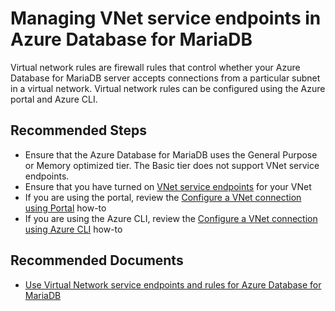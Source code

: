 <properties
    pageTitle="Managing VNet service endpoints in Azure Database for MariaDB"
    description="Managing VNet service endpoints in Azure Database for MariaDB"
    service="microsoft.dbformariadb"
    resource="servers"
    authors="ajlam"
    ms.author="andrela"
    displayOrder="220"
    selfHelpType="resource"
    supportTopicIds="32640159"
    resourceTags="servers, databases"
    productPesIds="16617"
    cloudEnvironments="public"
    articleId="954b5c88-d513-435a-b878-0cd6d50f8eba"
/>

# Managing VNet service endpoints in Azure Database for MariaDB

Virtual network rules are firewall rules that control whether your Azure Database for MariaDB server accepts connections from a particular subnet in a virtual network. Virtual network rules can be configured using the Azure portal and Azure CLI.

## **Recommended Steps**

* Ensure that the Azure Database for MariaDB uses the General Purpose or Memory optimized tier. The Basic tier does not support VNet service endpoints.
* Ensure that you have turned on [VNet service endpoints](https://docs.microsoft.com/azure/virtual-network/virtual-network-service-endpoints-overview) for your VNet
* If you are using the portal, review the [Configure a VNet connection using Portal](https://docs.microsoft.com/azure/mariadb/howto-manage-vnet-portal/) how-to
* If you are using the Azure CLI, review the [Configure a VNet connection using Azure CLI](https://docs.microsoft.com/azure/mariadb/howto-manage-vnet-cli/) how-to

## **Recommended Documents**

* [Use Virtual Network service endpoints and rules for Azure Database for MariaDB](https://docs.microsoft.com/azure/mariadb/concepts-data-access-security-vnet/)
